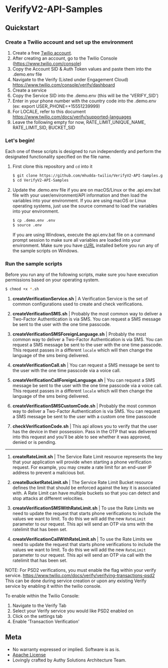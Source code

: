 # VerifyV2-API-Samples

## Quickstart

### Create a Twilio account and set up the environment 

1) Create a free [Twilio account](https://www.twilio.com/try-twilio). 
2) After creating an account, go to the Twilio Console (https://www.twilio.com/console)  
3) Copy the Account SID & Auth Token values and paste them into the .demo.env file
3) Navigate to the Verify (Listed under Engagement Cloud)
	https://www.twilio.com/console/verify/dashboard
4) Create a service 
5) Copy the Service SID into the .demo.env (this will be the 'VERIFY_SID')
6) Enter in your phone number with the country code into the .demo.env (ex: export USER_PHONE=+15551239999)
7) For LOCALE, refer to this document https://www.twilio.com/docs/verify/supported-languages
8) Leave the following empty for now, RATE_LIMIT_UNIQUE_NAME, RATE_LIMIT_SID, BUCKET_SID



### Let's begin! 
Each one of these scripts is designed to run independently and perform the designated functionality specified on the file name.

1. First clone this repository and `cd` into it

   ```bash
   $ git clone https://github.com/mhudda-twilio/VerifyV2-API-Samples.git
   $ cd VerifyV2-API-Samples
   ```

1. Update the .demo.env file if you are on macOS/Linux or the .api.env.bat file with your user/environment/API information and then load the variables into your environment. If you are using macOS or Linux operating systems, just use the source command to load the variables into your environment.
 
   ```bash
   $ cp .demo.env .env
   $ source .env
   ```

   If you are using Windows, execute the api.env.bat file on a command prompt session to make sure all variables are loaded into your environment. Make sure you have [cURL](https://curl.haxx.se/download.html) installed before you run any of the sample scripts on Windows.

### Run the sample scripts

Before you run any of the following scripts, make sure you have execution permissions based on your operating system.

   ```bash
   $ chmod +x *.sh
   ```

1. **createVerificationService.sh** | A Verification Service is the set of common configurations used to create and check verifications. 

1. **createVerificationSMS.sh** | Probably the most common way to deliver a Two-Factor Authentication is via SMS. You can request a SMS message be sent to the user with the one time passcode.

1. **createVerificationSMSForeignLanguage.sh** | Probably the most common way to deliver a Two-Factor Authentication is via SMS. You can request a SMS message be sent to the user with the one time passcode. This request passes in a different `locale` which will then change the language of the sms being delivered.

1. **createVerificationCall.sh** | You can request a SMS message be sent to the user with the one time passcode via a voice call.

1. **createVerificationCallForeignLanguage.sh** | You can request a SMS message be sent to the user with the one time passcode via a voice call. This request passes in a different `locale` which will then change the language of the sms being delivered.

1. **createVerificationSMSCustomCode.sh** | Probably the most common way to deliver a Two-Factor Authentication is via SMS. You can request a SMS message be sent to the user with a custom one time passcode

1. **checkVerificationCode.sh** | This api allows you to verify that the user has the device in their possession. Pass in the OTP that was delivered into this request and you'll be able to see whether it was approved, denied or is pending. 

------------------------------------------------------------------------------------

1. **createRateLimit.sh** | The Service Rate Limit resource represents the key that your application will provide when starting a phone verification request. For example, you may create a rate limit for an end-user IP address to prevent a malicious bot.

1. **createBucketRateLimit.sh** | The Service Rate Limit Bucket resource defines the limit that should be enforced against the key it is associated with. A Rate Limit can have multiple buckets so that you can detect and stop attacks at different velocities.

1. **createVerificationSMSWithRateLimit.sh** | To use the Rate Limits we need to update the request that starts phone verifications to include the values we want to limit. To do this we will add the new `RateLimit` parameter to our request. This api will send an OTP via sms with the ratelimit that has been set.

1. **createVerificationCallWithRateLimit.sh** | To use the Rate Limits we need to update the request that starts phone verifications to include the values we want to limit. To do this we will add the new `RateLimit` parameter to our request. This api will send an OTP via call with the ratelimit that has been set.

NOTE:
For PSD2 verifications, you must enable the flag within your verify service. 
https://www.twilio.com/docs/verify/verifying-transactions-psd2
This can be done during service creation or upon any existing Verify service by enabling it within the twilio console. 

To enable within the Twilio Console: 
1) Navigate to the Verify Tab
2) Select your Verify service you would like PSD2 enabled on
3) Click on the settings tab
4) Enable 'Transaction Verification'

## Meta

* No warranty expressed or implied. Software is as is.
* [Apache License](https://opensource.org/licenses/Apache-2.0)
* Lovingly crafted by Authy Solutions Architecture Team.



